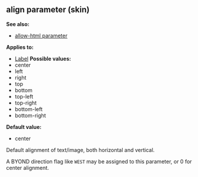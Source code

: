 ## align parameter (skin)
**See also:**
+   [allow-html parameter](/ref/%7Bskin%7D/param/allow-html.md) 
<!-- -->
**Applies to:**
+   [Label](/ref/%7Bskin%7D/control/label.md) <!-- -->
**Possible values:**
+   center
+   left
+   right
+   top
+   bottom
+   top-left
+   top-right
+   bottom-left
+   bottom-right
<!-- -->
**Default value:**
+   center


Default alignment of text/image, both horizontal and vertical.


A BYOND direction flag like `WEST` may be assigned to this
parameter, or 0 for center alignment.